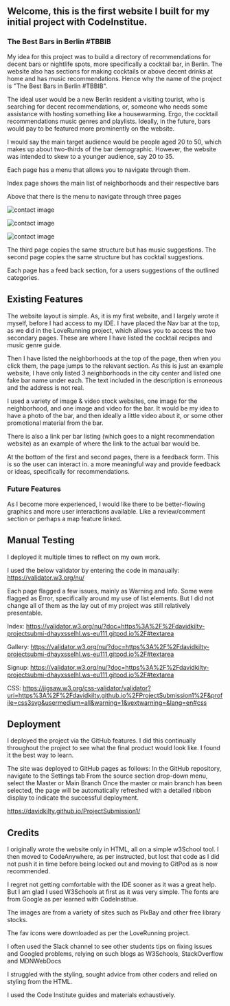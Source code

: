 
## Welcome, this is the first website I built for my initial project with CodeInstitue.

### The Best Bars in Berlin #TBBIB 

My idea for this project was to build a directory of recommendations for decent bars or nightlife spots, more specifically a cocktail bar, in Berlin. The website also has sections for making cocktails or above decent drinks at home and has music recommendations. Hence why the name of the project is "The Best Bars in Berlin #TBBIB". 

The ideal user would be a new Berlin resident a visiting tourist, who is searching for decent recommendations, or, someone who needs some assistance with hosting something like a housewarming. Ergo, the cocktail recommendations music genres and playlists. Ideally, in the future, bars would pay to be featured more prominently on the website.

I would say the main target audience would be people aged 20 to 50, which makes up about two-thirds of the bar demographic. However, the website was intended to skew to a younger audience, say 20 to 35.

Each page has a  menu that allows you to navigate through them. 

Index page shows the main list of neighborhoods and their respective bars 

Above that there is the menu to navigate through three pages

![contact image](assets/image1.png)

![contact image](assets/image2.png)

![contact image](assets/image3.png)

The third page copies the same structure but has music suggestions.
The second page copies the same structure but has cocktail suggestions.

Each page has a feed back section, for a users suggestions of the outlined categories. 

## Existing Features
The website layout is simple. As, it is my first website, and I largely wrote it myself, before I had access to my IDE. I have placed the Nav bar at the top, as we did in the LoveRunning project, which allows you to access the two secondary pages. These are where I have listed the cocktail recipes and music genre guide. 

Then I have listed the neighborhoods at the top of the page, then when you click them, the page jumps to the relevant section. As this is just an example website, I have only listed 3 neighborhoods in the city center and listed one fake bar name under each. The text included in the description is erroneous and the address is not real. 

I used a variety of image & video stock websites, one image for the neighborhood, and one image and video for the bar. It would be my idea to have a photo of the bar, and then ideally a little video about it, or some other promotional material from the bar. 

There is also a link per bar listing (which goes to a night recommendation website) as an example of where the link to the actual bar would be. 

At the bottom of the first and second pages, there is a feedback form. This is so the user can interact in. a more meaningful way and provide feedback or ideas, specifically for recommendations. 

### Future Features 
As I become more experienced, I would like there to be better-flowing graphics and more user interactions available. Like a review/comment section or perhaps a map feature linked. 

## Manual Testing
I deployed it multiple times to reflect on my own work. 

I used the below validator by entering the code in manaually: 
https://validator.w3.org/nu/

Each page flagged a few issues, mainly as Warning and Info. Some were flagged as Error, specifically around my use of list elements. But I did not change all of them as the lay out of my project was still relatively presentable. 

Index: https://validator.w3.org/nu/?doc=https%3A%2F%2Fdavidkilty-projectsubmi-dhayxsselhl.ws-eu111.gitpod.io%2F#textarea

Gallery: https://validator.w3.org/nu/?doc=https%3A%2F%2Fdavidkilty-projectsubmi-dhayxsselhl.ws-eu111.gitpod.io%2F#textarea

Signup: https://validator.w3.org/nu/?doc=https%3A%2F%2Fdavidkilty-projectsubmi-dhayxsselhl.ws-eu111.gitpod.io%2F#textarea

CSS: https://jigsaw.w3.org/css-validator/validator?uri=https%3A%2F%2Fdavidkilty.github.io%2FProjectSubmission1%2F&profile=css3svg&usermedium=all&warning=1&vextwarning=&lang=en#css

## Deployment 
I deployed the project via the GitHub features. I did this continually throughout the project to see what the final product would look like. I found it the best way to learn.

The site was deployed to GitHub pages as follows:
In the GitHub repository, navigate to the Settings tab
From the source section drop-down menu, select the Master or Main Branch
Once the master or main branch has been selected, the page will be automatically refreshed with a detailed ribbon display to indicate the successful deployment.

https://davidkilty.github.io/ProjectSubmission1/

## Credits 

I originally wrote the website only in HTML, all on a simple w3School tool. I then moved to CodeAnywhere, as per instructed, but lost that code as I did not push it in time before being locked out and moving to GitPod as is now recommended. 

I regret not getting comfortable with the IDE sooner as it was a great help. But I am glad I used W3Schools at first as it was very simple. The fonts are from Google as per learned with CodeInstitue. 

The images are from a variety of sites such as PixBay and other free library stocks. 

The fav icons were downloaded as per the LoveRunning project. 

I often used the Slack channel to see other students tips on fixing issues and Googled problems, relying on such blogs as W3Schools, StackOverflow and MDNWebDocs

I struggled  with the styling, sought advice from other coders and relied on styling from the HTML. 

I used the Code Institute guides and materials exhaustively. 
